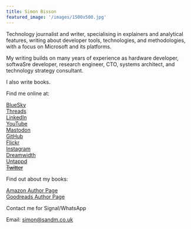 ```yaml
---
title: Simon Bisson
featured_image: '/images/1500x500.jpg'
---
```

Technology journalist and writer, specialising in explainers and analytical features, writing about developer tools, technologies, and methodologies, with a focus on Microsoft and its platforms.

My writing builds on many years of experience as hardware developer, softwaSre developer, research engineer, CTO, systems architect, and technology strategy consultant.

I also write books.

Find me online at:  

[BlueSky](https://bsky.app/profile/sbisson.com)  
[Threads](https://www.threads.net/@sbisson)  
[LinkedIn](https://https://www.linkedin.com/in/sbisson/)   
[YouTube](https://www.youtube.com/@sbisson)  
[Mastodon](https://mastodon.social/@sbisson)  
[GitHub](https://github.com/shbisson)  
[Flickr](https://www.flickr.com/photos/sbisson/)  
[Instagram](https://www.instagram.com/sbisson/)  
[Dreamwidth](https://sbisson.dreamwidth.org/)  
[Untappd](https://untappd.com/user/sbisson)  
~~[Twitter](https://twitter.com/sbisson)~~

Find out about my books:

[Amazon Author Page](https://www.amazon.co.uk/Simon-Bisson/e/B0034Q12WM?ref=sr_ntt_srch_lnk_1&qid=1683288917&sr=8-1)  
[Goodreads Author Page](https://www.goodreads.com/author/show/6921340.Simon_Bisson)  

Contact me for Signal/WhatsApp

Email: simon@sandm.co.uk
